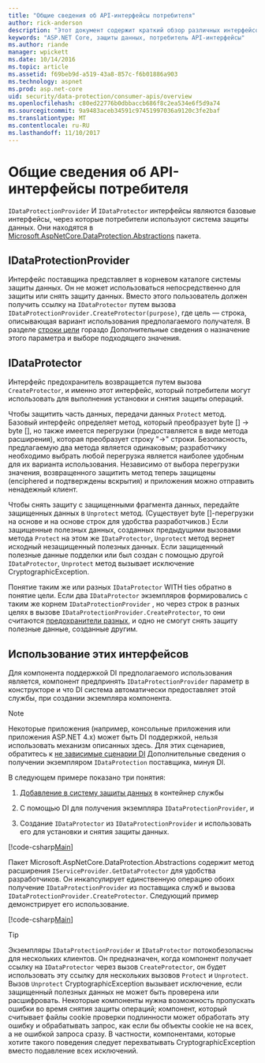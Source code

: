 ```yaml
---
title: "Общие сведения об API-интерфейсы потребителя"
author: rick-anderson
description: "Этот документ содержит краткий обзор различных интерфейсов API, доступные в библиотеке защиты данных ASP.NET Core потребителя."
keywords: "ASP.NET Core, защиты данных, потребитель API-интерфейсы"
ms.author: riande
manager: wpickett
ms.date: 10/14/2016
ms.topic: article
ms.assetid: f69beb9d-a519-43a8-857c-f6b01886a903
ms.technology: aspnet
ms.prod: asp.net-core
uid: security/data-protection/consumer-apis/overview
ms.openlocfilehash: c80ed22776b0dbbaccb686f8c2ea534e6f5d9a74
ms.sourcegitcommit: 9a9483aceb34591c97451997036a9120c3fe2baf
ms.translationtype: MT
ms.contentlocale: ru-RU
ms.lasthandoff: 11/10/2017
---
```

# <a name="consumer-apis-overview"></a>Общие сведения об API-интерфейсы потребителя

`IDataProtectionProvider` И `IDataProtector` интерфейсы являются базовые интерфейсы, через которые потребители используют система защиты данных. Они находятся в [Microsoft.AspNetCore.DataProtection.Abstractions](https://www.nuget.org/packages/Microsoft.AspNetCore.DataProtection.Abstractions/) пакета.

## <a name="idataprotectionprovider"></a>IDataProtectionProvider

Интерфейс поставщика представляет в корневом каталоге системы защиты данных. Он не может использоваться непосредственно для защиты или снять защиту данных. Вместо этого пользователь должен получить ссылку на `IDataProtector` путем вызова `IDataProtectionProvider.CreateProtector(purpose)`, где цель — строка, описывающая вариант использования предполагаемого получателя. В разделе [строки цели](purpose-strings.md) гораздо Дополнительные сведения о назначение этого параметра и выборе подходящего значения.

## <a name="idataprotector"></a>IDataProtector

Интерфейс предохранитель возвращается путем вызова `CreateProtector`, и именно этот интерфейс, который потребители могут использовать для выполнения установки и снятия защиты операций.

Чтобы защитить часть данных, передачи данных `Protect` метод. Базовый интерфейс определяет метод, который преобразует byte [] -> byte [], но также имеется перегрузки (предоставляется в виде метода расширения), которая преобразует строку "->" строки. Безопасность, предлагаемую два метода является одинаковым; разработчику необходимо выбрать любой перегрузка является наиболее удобным для их варианта использования. Независимо от выбора перегрузки значения, возвращенного защитить метод теперь защищены (enciphered и подтверждены вскрытия) и приложения можно отправить ненадежный клиент.

Чтобы снять защиту с защищенными фрагмента данных, передайте защищенных данных в `Unprotect` метод. (Существует byte []-перегрузки на основе и на основе строк для удобства разработчиков.) Если защищенные полезных данных, созданных предыдущими вызовами метода `Protect` на этом же `IDataProtector`, `Unprotect` метод вернет исходный незащищенный полезных данных. Если защищенный полезные данные подделки или был создан с помощью другой `IDataProtector`, `Unprotect` метод вызывает исключение CryptographicException.

Понятие таким же или разных `IDataProtector` WITH ties обратно в понятие цели. Если два `IDataProtector` экземпляров формировались с таким же корнем `IDataProtectionProvider` , но через строк в разных целях в вызове `IDataProtectionProvider.CreateProtector`, то они считаются [предохранители разных](purpose-strings.md), и одно не смогут снять защиту полезные данные, созданные другим.

## <a name="consuming-these-interfaces"></a>Использование этих интерфейсов

Для компонента поддержкой DI предполагаемого использования является, компонент предпринять `IDataProtectionProvider` параметр в конструкторе и что DI система автоматически предоставляет этой службы, при создании экземпляра компонента.

> [!NOTE]
> Некоторые приложения (например, консольные приложения или приложения ASP.NET 4.x) может быть DI поддержкой, нельзя использовать механизм описанных здесь. Для этих сценариев, обратитесь к [не зависимые сценарии DI](../configuration/non-di-scenarios.md) Дополнительные сведения о получении экземпляром `IDataProtection` поставщика, минуя DI.

В следующем примере показано три понятия:

1. [Добавление в систему защиты данных](../configuration/overview.md) в контейнер службы

2. С помощью DI для получения экземпляра `IDataProtectionProvider`, и

3. Создание `IDataProtector` из `IDataProtectionProvider` и использовать его для установки и снятия защиты данных.

[!code-csharp[Main](../using-data-protection/samples/protectunprotect.cs?highlight=26,34,35,36,37,38,39,40)]

Пакет Microsoft.AspNetCore.DataProtection.Abstractions содержит метод расширения `IServiceProvider.GetDataProtector` для удобства разработчиков. Он инкапсулирует единственную операцию обоих получение `IDataProtectionProvider` из поставщика служб и вызова `IDataProtectionProvider.CreateProtector`. Следующий пример демонстрирует его использование.

[!code-csharp[Main](./overview/samples/getdataprotector.cs?highlight=15)]

>[!TIP]
> Экземпляры `IDataProtectionProvider` и `IDataProtector` потокобезопасны для нескольких клиентов. Он предназначен, когда компонент получает ссылку на `IDataProtector` через вызов `CreateProtector`, он будет использовать эту ссылку для нескольких вызовов `Protect` и `Unprotect`. Вызов `Unprotect` CryptographicException вызывает исключение, если защищенный полезных данных не может быть проверена или расшифровать. Некоторые компоненты нужна возможность пропускать ошибки во время снятия защиты операций; компонент, который считывает файлы cookie проверки подлинности может обработать эту ошибку и обрабатывать запрос, как если бы объекты cookie не на всех, а не ошибкой запроса сразу. В частности, компонентами, которые хотите такого поведения следует перехватывать CryptographicException вместо подавление всех исключений.
